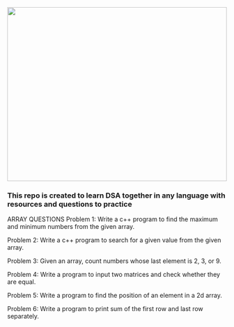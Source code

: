<img src="https://live.staticflickr.com/65535/52192706978_7004c10974_b.jpg" height="400" width="100%">

### This repo is created to learn DSA together in any language with resources and questions to practice

ARRAY QUESTIONS
Problem 1:
Write a c++ program to find the maximum and minimum numbers from the given array.
 
Problem 2:
Write a c++ program to search for a given value from the given array.
 
Problem 3:
Given an array, count numbers whose last element is 2, 3, or 9.
 
Problem 4:
Write a program to input two matrices and check whether they are equal.
 
Problem 5:
Write a program to find the position of an element in a 2d array.
 
Problem 6:
Write a program to print sum of the first row and last row separately.

